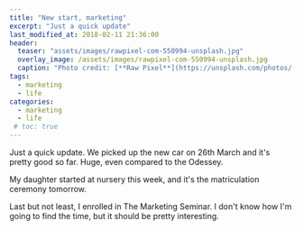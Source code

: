 ```yaml
---
title: "New start, marketing"
excerpt: "Just a quick update"
last_modified_at: 2018-02-11 21:36:00
header:
  teaser: "assets/images/rawpixel-com-550994-unsplash.jpg"
  overlay_image: /assets/images/rawpixel-com-550994-unsplash.jpg
  caption: "Photo credit: [**Raw Pixel**](https://unsplash.com/photos/-xJAb5-NJSQ)"
tags: 
  - marketing
  - life
categories:
  - marketing
  - life
 # toc: true
---
```


Just a quick update.
We picked up the new car on 26th March and it's pretty good so far. Huge, even compared to the Odessey.

My daughter started at nursery this week, and it's the matriculation ceremony tomorrow. 

Last but not least, I enrolled in The Marketing Seminar.
I don't know how I'm going to find the time, but it should be pretty interesting.